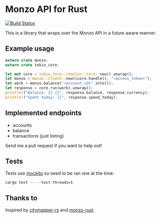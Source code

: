 # Monzo API for Rust

[![Build Status](https://travis-ci.org/nielsegberts/rust-monzo.svg?branch=master)](https://travis-ci.org/nielsegberts/rust-monzo)

This is a library that wraps over the Monzo API in a future aware manner.

## Example usage

```rust
extern crate monzo;
extern crate tokio_core;

let mut core = tokio_core::reactor::Core::new().unwrap();
let monzo = monzo::Client::new(&core.handle(), "<access_token>");
let work = monzo.balance("<account_id>".into());
let response = core.run(work).unwrap();
println!("Balance: {} {}", response.balance, response.currency);
println!("Spent today: {}", response.spend_today);
```

## Implemented endpoints

* accounts
* balance
* transactions (just listing)

Send me a pull request if you want to help out!

## Tests

Tests use [mockito](https://crates.io/crates/mockito) so need to be ran one at the time:

```
cargo test -- --test-threads=1
```

## Thanks to

Inspired by [citymapper-rs](https://crates.io/crates/citymapper) and [monzo-rust](https://github.com/llompartg/monzo-rust).
